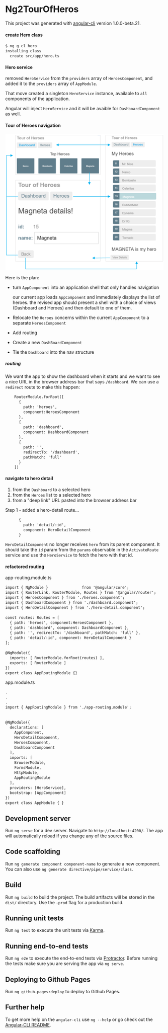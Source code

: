 # Ng2TourOfHeros

This project was generated with [angular-cli](https://github.com/angular/angular-cli) version 1.0.0-beta.21.

#### create Hero class

```
$ ng g cl hero
installing class
  create src/app/hero.ts
```

#### Hero service

removed `HeroService` from the `providers` array of `HeroesComponent`, and
added it to the `providers` array of `AppModule`.

That move created a singleton `HeroService` instance, available to `all`
components of the application.

Angular will inject `HeroService`  and it will be avaible for `DashboardComponent`
as well.


#### Tour of Heroes navigation

![nav diag](./src/assets/nav-diagram.png)

Here is the plan:

* turn `AppComponent` into an application shell that only handles navigation

  our current app loads `AppComponent` and immediately displays the list of heroes.
  the revised app should present a shell with a choice of views 
  (Dashboard and Heroes) and then default to one of them.
  

* Relocate the `Heroes` concerns within the current `AppComponent` to a separate
  `HeroesComponent`
* Add routing
* Create a new `DashBoardComponent`
* Tie the `Dashboard` into the nav structure  


##### routing

We want the app to show the dashboard when it starts and we want to see 
a nice URL in the browser address bar that says `/dashboard`.
We can use a `redirect` route to make this happen:

```
    RouterModule.forRoot([
      {
        path: 'heroes',
        component:HeroesComponent
      },
      {
        path: 'dashboard',
        component: DashboardComponent
      },
      {
        path: '',
        redirectTo: '/dashboard',
        pathMatch: 'full'
      }
    ])
```

#### navigate to hero detail

1. from the `Dashboard` to a selected hero
2. from the `Heroes` list to a selected hero
3. from a "deep link" URL pasted into the browser address bar

Step 1 - added a hero-detail route...

```
      {
        path: 'detail/:id',
        component: HeroDetailComponent
      }
```

`HeroDetailComponent` no longer receives `hero` from its parent component.
It should take the `id` param from the `params` observable in the 
`ActivateRoute` service and use the `HeroService` to fetch the hero with
that id.

#### refactored routing

app-routing.module.ts

```
import { NgModule }               from '@angular/core';
import { RouterLink, RouterModule, Routes } from '@angular/router';
import { HeroesComponent } from './heroes.component';
import { DashboardComponent } from './dashboard.component';
import { HeroDetailComponent } from './hero-detail.component';

const routes: Routes = [
  { path: 'heroes', component:HeroesComponent },
  { path: 'dashboard', component: DashboardComponent },
  { path: '', redirectTo: '/dashboard', pathMatch: 'full' },
  { path: 'detail/:id', component: HeroDetailComponent }
];

@NgModule({
  imports: [ RouterModule.forRoot(routes) ],
  exports: [ RouterModule ]
})
export class AppRoutingModule {}
```

app.module.ts

```
.
.
.
import { AppRoutingModule } from './app-routing.module';


@NgModule({
  declarations: [
    AppComponent,
    HeroDetailComponent,
    HeroesComponent,
    DashboardComponent
  ],
  imports: [
    BrowserModule,
    FormsModule,
    HttpModule,
    AppRoutingModule
  ],
  providers: [HeroService],
  bootstrap: [AppComponent]
})
export class AppModule { }
```


## Development server
Run `ng serve` for a dev server. Navigate to `http://localhost:4200/`. The app will automatically reload if you change any of the source files.

## Code scaffolding

Run `ng generate component component-name` to generate a new component. You can also use `ng generate directive/pipe/service/class`.

## Build

Run `ng build` to build the project. The build artifacts will be stored in the `dist/` directory. Use the `-prod` flag for a production build.

## Running unit tests

Run `ng test` to execute the unit tests via [Karma](https://karma-runner.github.io).

## Running end-to-end tests

Run `ng e2e` to execute the end-to-end tests via [Protractor](http://www.protractortest.org/).
Before running the tests make sure you are serving the app via `ng serve`.

## Deploying to Github Pages

Run `ng github-pages:deploy` to deploy to Github Pages.

## Further help

To get more help on the `angular-cli` use `ng --help` or go check out the [Angular-CLI README](https://github.com/angular/angular-cli/blob/master/README.md).
